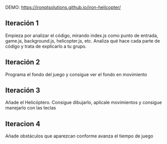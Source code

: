 DEMO: https://ironptsolutions.github.io/iron-helicopter/

## Iteración 1

Empieza por analizar el código, mirando index.js como punto de entrada, game.js, background.js, helicopter.js, etc. Analiza qué hace cada parte de código y trata de explicarlo a tu grupo.

## Iteración 2

Programa el fondo del juego y consigue ver el fondo en movimiento

## Iteración 3

Añade el Helicóptero. Consigue dibujarlo, aplicale movimientos y consigue manejarlo con las teclas

## Iteracion 4

Añade obstáculos que aparezcan conforme avanza el tiempo de juego
